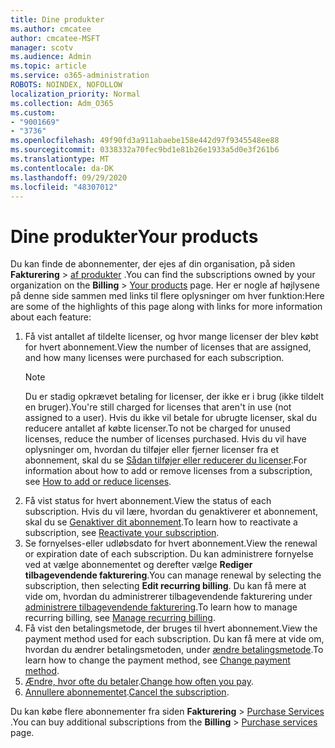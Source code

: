 ```yaml
---
title: Dine produkter
ms.author: cmcatee
author: cmcatee-MSFT
manager: scotv
ms.audience: Admin
ms.topic: article
ms.service: o365-administration
ROBOTS: NOINDEX, NOFOLLOW
localization_priority: Normal
ms.collection: Adm_O365
ms.custom:
- "9001669"
- "3736"
ms.openlocfilehash: 49f90fd3a911abaebe158e442d97f9345548ee88
ms.sourcegitcommit: 0338332a70fec9bd1e81b26e1933a5d0e3f261b6
ms.translationtype: MT
ms.contentlocale: da-DK
ms.lasthandoff: 09/29/2020
ms.locfileid: "48307012"
---
```

# <a name="your-products"></a><span data-ttu-id="a189c-102">Dine produkter</span><span class="sxs-lookup"><span data-stu-id="a189c-102">Your products</span></span>

<span data-ttu-id="a189c-103">Du kan finde de abonnementer, der ejes af din organisation, på siden **Fakturering**  >  [af produkter](https://go.microsoft.com/fwlink/p/?linkid=842054) .</span><span class="sxs-lookup"><span data-stu-id="a189c-103">You can find the subscriptions owned by your organization on the **Billing** > [Your products](https://go.microsoft.com/fwlink/p/?linkid=842054) page.</span></span> <span data-ttu-id="a189c-104">Her er nogle af højlysene på denne side sammen med links til flere oplysninger om hver funktion:</span><span class="sxs-lookup"><span data-stu-id="a189c-104">Here are some of the highlights of this page along with links for more information about each feature:</span></span>

1. <span data-ttu-id="a189c-105">Få vist antallet af tildelte licenser, og hvor mange licenser der blev købt for hvert abonnement.</span><span class="sxs-lookup"><span data-stu-id="a189c-105">View the number of licenses that are assigned, and how many licenses were purchased for each subscription.</span></span>
    > [!NOTE]
    > <span data-ttu-id="a189c-106">Du er stadig opkrævet betaling for licenser, der ikke er i brug (ikke tildelt en bruger).</span><span class="sxs-lookup"><span data-stu-id="a189c-106">You're still charged for licenses that aren't in use (not assigned to a user).</span></span> <span data-ttu-id="a189c-107">Hvis du ikke vil betale for ubrugte licenser, skal du reducere antallet af købte licenser.</span><span class="sxs-lookup"><span data-stu-id="a189c-107">To not be charged for unused licenses, reduce the number of licenses purchased.</span></span> <span data-ttu-id="a189c-108">Hvis du vil have oplysninger om, hvordan du tilføjer eller fjerner licenser fra et abonnement, skal du se [Sådan tilføjer eller reducerer du licenser](https://docs.microsoft.com/alchemyinsights/how-to-add-or-reduce-licenses).</span><span class="sxs-lookup"><span data-stu-id="a189c-108">For information about how to add or remove licenses from a subscription, see [How to add or reduce licenses](https://docs.microsoft.com/alchemyinsights/how-to-add-or-reduce-licenses).</span></span>
2. <span data-ttu-id="a189c-109">Få vist status for hvert abonnement.</span><span class="sxs-lookup"><span data-stu-id="a189c-109">View the status of each subscription.</span></span> <span data-ttu-id="a189c-110">Hvis du vil lære, hvordan du genaktiverer et abonnement, skal du se [Genaktiver dit abonnement](reactivate-your-subscription.md).</span><span class="sxs-lookup"><span data-stu-id="a189c-110">To learn how to reactivate a subscription, see [Reactivate your subscription](reactivate-your-subscription.md).</span></span>
3. <span data-ttu-id="a189c-111">Se fornyelses-eller udløbsdato for hvert abonnement.</span><span class="sxs-lookup"><span data-stu-id="a189c-111">View the renewal or expiration date of each subscription.</span></span> <span data-ttu-id="a189c-112">Du kan administrere fornyelse ved at vælge abonnementet og derefter vælge **Rediger tilbagevendende fakturering**.</span><span class="sxs-lookup"><span data-stu-id="a189c-112">You can manage renewal by selecting the subscription, then selecting **Edit recurring billing**.</span></span> <span data-ttu-id="a189c-113">Du kan få mere at vide om, hvordan du administrerer tilbagevendende fakturering under [administrere tilbagevendende fakturering](manage-auto-renewal.md).</span><span class="sxs-lookup"><span data-stu-id="a189c-113">To learn how to manage recurring billing, see [Manage recurring billing](manage-auto-renewal.md).</span></span>
4. <span data-ttu-id="a189c-114">Få vist den betalingsmetode, der bruges til hvert abonnement.</span><span class="sxs-lookup"><span data-stu-id="a189c-114">View the payment method used for each subscription.</span></span> <span data-ttu-id="a189c-115">Du kan få mere at vide om, hvordan du ændrer betalingsmetoden, under [ændre betalingsmetode](change-payment-method.md).</span><span class="sxs-lookup"><span data-stu-id="a189c-115">To learn how to change the payment method, see [Change payment method](change-payment-method.md).</span></span>
5. <span data-ttu-id="a189c-116">[Ændre, hvor ofte du betaler](change-how-often-you-pay.md).</span><span class="sxs-lookup"><span data-stu-id="a189c-116">[Change how often you pay](change-how-often-you-pay.md).</span></span>
6. <span data-ttu-id="a189c-117">[Annullere abonnementet](https://go.microsoft.com/fwlink/?linkid=2119113).</span><span class="sxs-lookup"><span data-stu-id="a189c-117">[Cancel the subscription](https://go.microsoft.com/fwlink/?linkid=2119113).</span></span>

<span data-ttu-id="a189c-118">Du kan købe flere abonnementer fra siden **Fakturering**  >  [Purchase Services](https://go.microsoft.com/fwlink/p/?linkid=868433) .</span><span class="sxs-lookup"><span data-stu-id="a189c-118">You can buy additional subscriptions from the **Billing** > [Purchase services](https://go.microsoft.com/fwlink/p/?linkid=868433) page.</span></span>